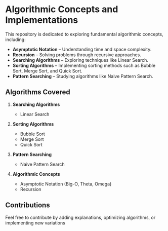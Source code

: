 # Algorithmic Concepts and Implementations  

This repository is dedicated to exploring fundamental algorithmic concepts, including:  

- **Asymptotic Notation** – Understanding time and space complexity.  
- **Recursion** – Solving problems through recursive approaches.  
- **Searching Algorithms** – Exploring techniques like Linear Search.  
- **Sorting Algorithms** – Implementing sorting methods such as Bubble Sort, Merge Sort, and Quick Sort.  
- **Pattern Searching** – Studying algorithms like Naive Pattern Search.  

## Algorithms Covered  

1. **Searching Algorithms**  
   - Linear Search  

2. **Sorting Algorithms**  
   - Bubble Sort  
   - Merge Sort  
   - Quick Sort  

3. **Pattern Searching**  
   - Naive Pattern Search  

4. **Algorithmic Concepts**  
   - Asymptotic Notation (Big-O, Theta, Omega)  
   - Recursion  

## Contributions  

Feel free to contribute by adding explanations, optimizing algorithms, or implementing new variations
